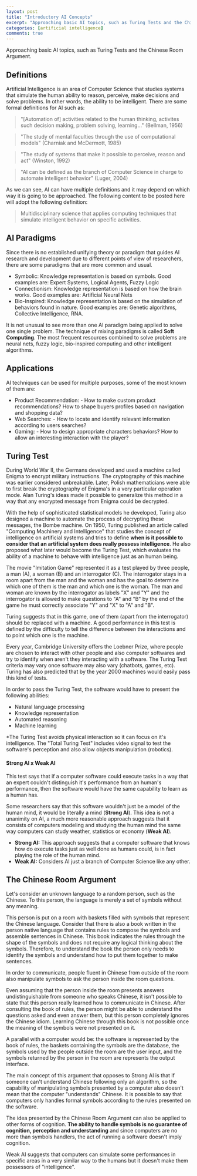 ```yaml
---
layout: post
title: "Introductory AI Concepts"
excerpt: "Approaching basic AI topics, such as Turing Tests and the Chinese Room Argument."
categories: [artificial intelligence]
comments: true
---
```


Approaching basic AI topics, such as Turing Tests and the Chinese Room Argument.

## Definitions

Artificial Intelligence is an area of Computer Science that studies systems that simulate the human ability to reason, perceive, make decisions and solve problems. In other words, the ability to be intelligent. There are some formal definitions for AI such as:

> "[Automation of] activities related to the human thinking, activites such decision making, problem solving, learning..." (Bellman, 1956)

>"The study of mental faculties through the use of computational models" (Charniak and McDermott, 1985)

>"The study of systems that make it possible to perceive, reason and act" (Winston, 1992)

>"AI can be defined as the branch of Computer Science in charge to automate intelligent behavior" (Luger, 2004)

As we can see, AI can have multiple definitions and it may depend on which way it is going to be approached. The following content to be posted here will adopt the following definition:

> Multidisciplinary science that applies computing techniques that simulate intelligent behavior on specific activities.

## AI Paradigms

Since there is no established unifying theory or paradigm that guides AI research and development due to different points of view of researchers, there are some paradigms that are more common and usual.

* Symbolic: Knowledge representation is based on symbols. Good examples are: Expert Systems, Logical Agents, Fuzzy Logic
* Connectionism: Knowledge representation is based on how the brain works. Good examples are: Artificial Neural Nets
* Bio-Inspired: Knowledge representation is based on the simulation of behaviors found in nature. Good examples are: Genetic algorithms, Collective Intelligence, RNA.

It is not unusual to see more than one AI paradigm being applied to solve one single problem. The technique of mixing paradigms is called __Soft Computing__. The most frequent resources combined to solve problems are neural nets, fuzzy logic, bio-inspired computing and other intelligent algorithms.

## Applications

AI techniques can be used for multiple purposes, some of the most known of them are:

* Product Recommendation: - How to make custom product recommendations? How to shape buyers profiles based on navigation and shopping data?
* Web Searches: - How to locate and identify relevant information according to users searches?
* Gaming: - How to design appropriate characters behaviors? How to allow an interesting interaction with the player?

## Turing Test

During World War II, the Germans developed and used a machine called Enigma to encrypt military instructions. The cryptography of this machine was earlier considered unbreakable.
Later, Polish mathematicians were able to first break the cryptography of Enigma's in a very particular operation mode. Alan Turing's ideas made it possible to generalize this method in a way that any encrypted message from Enigma could be decrypted.

With the help of sophisticated statistical models he developed, Turing also designed a machine to automate the process of decrypting these messages, the Bombe machine.
On 1950, Turing published an article called "Computing Machinery and Intelligence" that studies the concept of intelligence on artificial systems and tries to define __when is it possible to consider that an artificial system does really possess intelligence__. He also proposed what later would become the Turing Test, which evaluates the ability of a machine to behave with intelligence just as an human being.

The movie "Imitation Game" represented it as a test played by three people, a man (A), a woman (B) and an interrogator (C). The interrogator stays in a room apart from the man and the woman and has the goal to determine which one of them is the man and which one is the woman. The man and woman are known by the interrogator as labels "X" and "Y" and the interrogator is allowed to make questions to "A" and "B" by the end of the game he must correctly associate "Y" and "X" to "A" and "B".

Turing suggests that in this game, one of them (apart from the interrogator) should be replaced with a machine. A good performance in this test is defined by the difficulty to tell the difference between the interactions and to point which one is the machine.

Every year, Cambridge University offers the Loebner Prize, where people are chosen to interact with other people and also computer softwares and try to identify when aren't they interacting with a software. The Turing Test criteria may vary once software may also vary (chatbots, games, etc). Turing has also predicted that by the year 2000 machines would easily pass this kind of tests.

In order to pass the Turing Test, the software would have to present the following abilities:
* Natural language processing
* Knowledge representation
* Automated reasoning
* Machine learning

\*The Turing Test avoids physical interaction so it can focus on it's intelligence. The "Total Turing Test" includes video signal to test the software's perception and also allow objects manipulation (robotics).

#### Strong AI x Weak AI

This test says that if a computer software could execute tasks in a way that an expert couldn't distinguish it's performance from an human's performance, then the software would have the same capability to learn as a human has.

Some researchers say that this software wouldn't just be a model of the human mind, it would be literally a mind (__Strong AI__). This idea is not a unanimity on AI, a much more reasonable approach suggests that it consists of computers modeling and studying the human mind the same way computers can study weather, statistics or economy (__Weak AI__).

* __Strong AI:__ This approach suggests that a computer software that knows how do execute tasks just as well done as humans could, is in fact playing the role of the human mind.
* __Weak AI:__ Considers AI just a branch of Computer Science like any other.

## The Chinese Room Argument

Let's consider an unknown language to a random person, such as the Chinese. To this person, the language is merely a set of symbols without any meaning.

This person is put on a room with baskets filled with symbols that represent the Chinese language. Consider that there is also a book written in the person native language that contains rules to compose the symbols and assemble sentences in Chinese. This book indicates the rules through the shape of the symbols and does not require any logical thinking about the symbols. Therefore, to understand the book the person only needs to identify the symbols and understand how to put them together to make sentences.

In order to communicate, people fluent in Chinese from outside of the room also manipulate symbols to ask the person inside the room questions.

Even assuming that the person inside the room presents answers undistinguishable from someone who speaks Chinese, it isn't possible to state that this person really learned how to communicate in Chinese. After consulting the book of rules, the person might be able to understand the questions asked and even answer them, but this person completely ignores the Chinese idiom. Learning Chinese through this book is not possible once the meaning of the symbols were not presented on it.

A parallel with a computer would be: the software is represented by the book of rules, the baskets containing the symbols are the database, the symbols used by the people outside the room are the user input, and the symbols returned by the person in the room are represents the output interface.

The main concept of this argument that opposes to Strong AI is that if someone can't understand Chinese following only an algorithm, so the capability of manipulating symbols presented by a computer also doesn't mean that the computer "understands" Chinese. It is possible to say that computers only handles formal symbols according to the rules presented on the software.

The idea presented by the Chinese Room Argument can also be applied to other forms of cognition. __The ability to handle symbols is no guarantee of cognition, perception and understanding__ and since computers are no more than symbols handlers, the act of running a software doesn't imply cognition.

Weak AI suggests that computers can simulate some performances in specific areas in a very similar way to the humans but it doesn't make them possessors of "intelligence".
